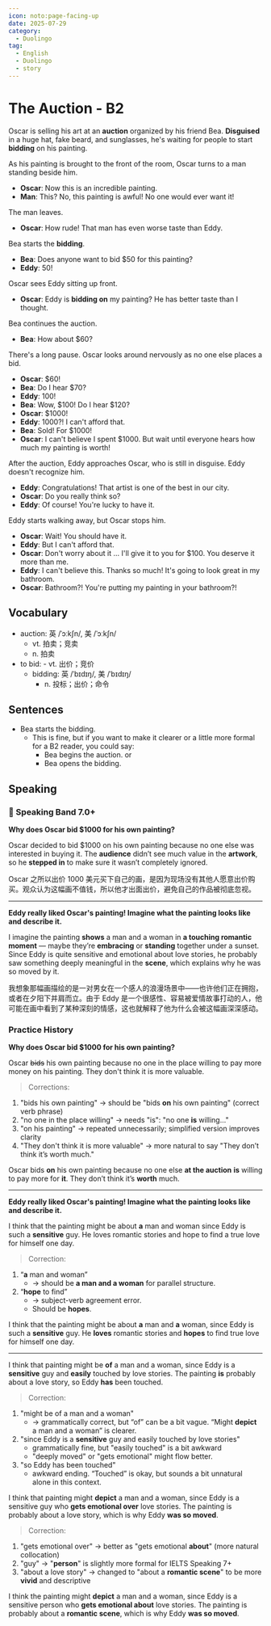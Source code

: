 ```yaml
---
icon: noto:page-facing-up
date: 2025-07-29
category:
  - Duolingo
tag:
  - English
  - Duolingo
  - story
---
```


# The Auction - B2

Oscar is selling his art at an **auction** organized by his friend Bea. **Disguised** in a huge hat, fake beard, and sunglasses, he's waiting for people to start **bidding** on his painting.

As his painting is brought to the front of the room, Oscar turns to a man standing beside him.

- **Oscar**: Now this is an incredible painting.
- **Man**: This? No, this painting is awful! No one would ever want it!

The man leaves.

- **Oscar**: How rude! That man has even worse taste than Eddy.

Bea starts the **bidding**.

- **Bea**: Does anyone want to bid $50 for this painting?
- **Eddy**: 50!

Oscar sees Eddy sitting up front.

- **Oscar**: Eddy is **bidding on** my painting? He has better taste than I thought.

Bea continues the auction.

- **Bea**: How about $60?

There's a long pause. Oscar looks around nervously as no one else places a bid.

- **Oscar**: $60!
- **Bea**: Do I hear $70?
- **Eddy**: 100!
- **Bea**: Wow, $100! Do I hear $120?
- **Oscar**: $1000!
- **Eddy**: 1000?! I can't afford that.
- **Bea**: Sold! For $1000!
- **Oscar**: I can't believe I spent $1000. But wait until everyone hears how much my painting is worth!

After the auction, Eddy approaches Oscar, who is still in disguise. Eddy doesn't recognize him.

- **Eddy**: Congratulations! That artist is one of the best in our city.
- **Oscar**: Do you really think so?
- **Eddy**: Of course! You're lucky to have it.

Eddy starts walking away, but Oscar stops him.

- **Oscar**: Wait! You should have it.
- **Eddy**: But I can't afford that.
- **Oscar**: Don't worry about it ... I'll give it to you for $100. You deserve it more than me.
- **Eddy**: I can't believe this. Thanks so much! It's going to look great in my bathroom.
- **Oscar**: Bathroom?! You're putting my painting in your bathroom?!

## Vocabulary

- auction: 英 /ˈɔːkʃn/, 美 /ˈɔːkʃn/
  - vt. 拍卖；竞卖
  - n. 拍卖
- to bid: - vt. 出价；竞价
  - bidding: 英 /ˈbɪdɪŋ/, 美 /ˈbɪdɪŋ/
    - n. 投标；出价；命令

## Sentences

- Bea starts the bidding.
  - This is fine, but if you want to make it clearer or a little more formal for a B2 reader, you could say:
    - Bea begins the auction. or
    - Bea opens the bidding.

## Speaking

### 🌟 Speaking Band 7.0+

**Why does Oscar bid $1000 for his own painting?**

Oscar decided to bid $1000 on his own painting because no one else was interested in buying it. The **audience** didn’t see much value in the **artwork**, so he **stepped in** to make sure it wasn’t completely ignored.

Oscar 之所以出价 1000 美元买下自己的画，是因为现场没有其他人愿意出价购买。观众认为这幅画不值钱，所以他才出面出价，避免自己的作品被彻底忽视。

---

**Eddy really liked Oscar's painting! Imagine what the painting looks like and describe it.**

I imagine the painting **shows** a man and a woman in **a touching romantic moment** — maybe they’re **embracing** or **standing** together under a sunset. Since Eddy is quite sensitive and emotional about love stories, he probably saw something deeply meaningful in the **scene**, which explains why he was so moved by it.

我想象那幅画描绘的是一对男女在一个感人的浪漫场景中——也许他们正在拥抱，或者在夕阳下并肩而立。由于 Eddy 是一个很感性、容易被爱情故事打动的人，他可能在画中看到了某种深刻的情感，这也就解释了他为什么会被这幅画深深感动。

### Practice History

**Why does Oscar bid $1000 for his own painting?**

Oscar ~~bids~~ his own painting because no one in the place willing to pay more money on his painting. They don't think it is more valuable.

> Corrections:

1. "bids his own painting" → should be "bids **on** his own painting" (correct verb phrase)
2. "no one in the place willing" → needs "is": "no one **is** willing..."
3. "on his painting" → repeated unnecessarily; simplified version improves clarity
4. "They don't think it is more valuable" → more natural to say "They don’t think it’s worth much."

Oscar bids **on** his own painting because no one else **at the auction** **is** willing to pay more for **it**. They don’t think it’s **worth** much.

---

**Eddy really liked Oscar's painting! Imagine what the painting looks like and describe it.**

I think that the painting might be about **a** man and woman since Eddy is such a **sensitive** guy. He loves romantic stories and hope to find a true love for himself one day.

> Correction:

1. “**a** man and woman”
   - → should be **a man and a woman** for parallel structure.
2. “**hope** to find”
   - → subject-verb agreement error.
   - Should be **hopes**.

I think that the painting might be about **a** man and **a** woman, since Eddy is such a **sensitive** guy. He **loves** romantic stories and **hopes** to find true love for himself one day.

---

I think that painting might be **of** a man and a woman, since Eddy is a **sensitive** guy and **easily** touched by love stories. The painting **is** probably about a love story, so Eddy **has** been touched.

> Correction:

1. "might be of a man and a woman"
   - → grammatically correct, but “of” can be a bit vague. “Might **depict** a man and a woman” is clearer.
2. "since Eddy is a **sensitive** guy and easily touched by love stories"
   - grammatically fine, but "easily touched" is a bit awkward
   - "deeply moved" or "gets emotional" might flow better.
3. "so Eddy has been touched"
   - awkward ending. “Touched” is okay, but sounds a bit unnatural alone in this context.

I think that painting might **depict** a man and a woman, since Eddy is a sensitive guy who **gets emotional over** love stories. The painting is probably about a love story, which is why Eddy **was so moved**.

> Correction:

1. "gets emotional over" → better as "gets emotional **about**" (more natural collocation)
2. "guy" → "**person**" is slightly more formal for IELTS Speaking 7+
3. "about a love story" → changed to "about a **romantic scene**" to be more **vivid** and descriptive

I think the painting might **depict** a man and a woman, since Eddy is a sensitive person who **gets emotional about** love stories. The painting is probably about a **romantic scene**, which is why Eddy **was so moved**.
